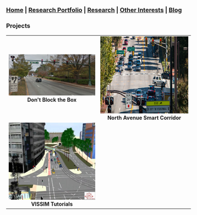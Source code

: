 ### [Home](README.md) | [Research Portfolio](/research.md) | [Research](research_projects.md) | [Other Interests](other_interests.md) | [Blog](blog.md) 

### Projects 

| | | 
|:-------------------------:|:-------------------------:|
[<img src="dbtb.png" width = "1603"/>](dbtb.md)  **Don't Block the Box** |  [<img src="north_ave_smart.jpg" height = "210" width = "1603"/>](coa.md)  **North Avenue Smart Corridor**| 
[<img src="vissim_sim.jpg" height = "210" width = "1603"/>](vissim_tutorials.md)  **VISSIM Tutorials**|
